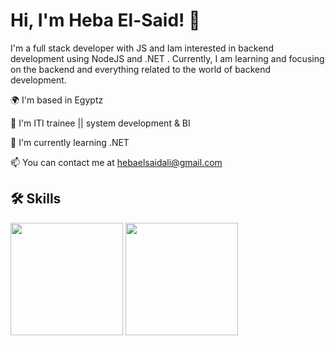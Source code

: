   #       Hi, I'm Heba El-Said! 👋



I'm a full stack developer with JS and Iam  interested in backend development using NodeJS and .NET . Currently, I am learning and focusing on the backend and everything related to the world of backend development.


🌍  I'm based in Egyptz

🚀  I'm ITI trainee || system development & BI 

🧠 I'm currently learning .NET

📫 You can contact me at  hebaelsaidali@gmail.com


## 🛠 Skills


 <img src="https://user-images.githubusercontent.com/71638009/227721721-f1e5bcea-688c-4e58-8c2c-e944ca5c730b.png" width="180">        <img src="https://user-images.githubusercontent.com/71638009/227722002-c6deabc3-f5f6-475d-bc62-d4d2e474dc5f.png" width="180">

